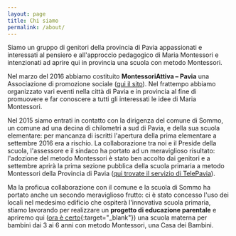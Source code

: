 ```yaml
---
layout: page
title: Chi siamo
permalink: /about/
---
```


Siamo un gruppo di genitori della provincia di Pavia appassionati e interessati al pensiero e all'approccio pedagogico di Maria Montessori e intenzionati ad aprire qui in provincia una scuola con metodo Montessori.

Nel marzo del 2016 abbiamo costituito **MontessoriAttiva – Pavia** una Associazione di promozione sociale ([qui il sito](http://www.montessoriattiva-pavia.it)). Nel frattempo abbiamo organizzato vari eventi nella città di Pavia e in provincia al fine di promuovere e far conoscere a tutti gli interessati le idee di Maria Montessori.

Nel 2015 siamo entrati in contatto con la dirigenza del comune di Sommo, un comune ad una decina di chilometri a sud di Pavia, e della sua scuola elementare: per mancanza di iscritti l'apertura della prima elementare a settembre 2016 era a rischio. La collaborazione tra noi e il Preside della scuola, l'assessore e il sindaco ha portato ad un meraviglioso risultato: l'adozione del metodo Montessori è stato ben accolto dai genitori e a settembre aprirà la prima sezione pubblica della scuola primaria a metodo Montessori della Provincia di Pavia ([qui trovate il servizio di TelePavia](http://www.comune.sommo.pv.it/c018151/images/PAVIA%20ITALIA%20edizione%20del%2017%2006%2020161.flv)).

Ma la proficua collaborazione con il comune e la scuola di Sommo ha portato anche un secondo meraviglioso frutto: ci è stato concesso l'uso dei locali nel medesimo edificio che ospiterà l'innovativa scuola primaria, stiamo lavorando per realizzare un __progetto di educazione parentale__ e apriremo qui ([ora è certo](http://www.comune.sommo.pv.it/c018151/zf/index.php/servizi-aggiuntivi/index/index/idtesto/53){:target="_blank"}) una scuola materna per bambini dai 3 ai 6 anni con metodo Montessori, una Casa dei Bambini.

